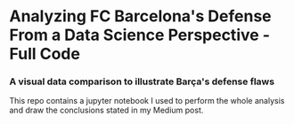# Analyzing FC Barcelona's Defense From a Data Science Perspective - Full Code 
### A visual data comparison to illustrate Barça's defense flaws

This repo contains a jupyter notebook I used to perform the whole analysis and draw the conclusions stated in my Medium post.
